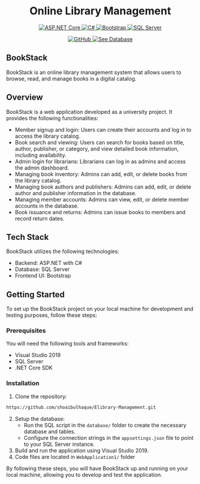 <h1 align="center">Online Library Management</h1>

<p align="center">
  <a href="https://dotnet.microsoft.com/apps/aspnet">
    <img src="https://img.shields.io/badge/ASP.NET-Core-5C2D91?logo=asp.net&logoColor=white&style=flat-square" alt="ASP.NET Core">
  </a>
  <a href="https://docs.microsoft.com/en-us/dotnet/csharp/">
    <img src="https://img.shields.io/badge/C%23-239120?logo=c-sharp&logoColor=white&style=flat-square" alt="C#">
  </a>
  <a href="https://getbootstrap.com/">
    <img src="https://img.shields.io/badge/Bootstrap-563D7C?logo=bootstrap&logoColor=white&style=flat-square" alt="Bootstrap">
  </a>
  <a href="https://www.microsoft.com/en-us/sql-server">
    <img src="https://img.shields.io/badge/SQL%20Server-CC2927?logo=microsoft-sql-server&logoColor=white&style=flat-square" alt="SQL Server">
  </a>
</p>

<p align="center">
  <a href="https://github.com/shoaibulhaque/Elibrary-Management/tree/master">
    <img src="https://img.shields.io/badge/GitHub-181717?logo=github&logoColor=white&style=flat-square" alt="GitHub">
  </a>
  <a href="https://github.com/shoaibulhaque/Elibrary-Management/tree/master/database">
    <img src="https://img.shields.io/badge/See%20Database-181717?logo=github&logoColor=white&style=flat-square" alt="See Database">
  </a>
</p>

## BookStack

BookStack is an online library management system that allows users to browse, read, and manage books in a digital catalog.

## Overview
BookStack is a web application developed as a university project. It provides the following functionalities:

- Member signup and login: Users can create their accounts and log in to access the library catalog.
- Book search and viewing: Users can search for books based on title, author, publisher, or category, and view detailed book information, including availability.
- Admin login for librarians: Librarians can log in as admins and access the admin dashboard.
- Managing book inventory: Admins can add, edit, or delete books from the library catalog.
- Managing book authors and publishers: Admins can add, edit, or delete author and publisher information in the database.
- Managing member accounts: Admins can view, edit, or delete member accounts in the database.
- Book issuance and returns: Admins can issue books to members and record return dates.

## Tech Stack
BookStack utilizes the following technologies:

- Backend: ASP.NET with C#
- Database: SQL Server
- Frontend UI: Bootstrap

## Getting Started
To set up the BookStack project on your local machine for development and testing purposes, follow these steps:

### Prerequisites
You will need the following tools and frameworks:

- Visual Studio 2019
- SQL Server
- .NET Core SDK

### Installation
1. Clone the repository:
```bash
https://github.com/shoaibulhaque/Elibrary-Management.git
```
2. Setup the database:
   - Run the SQL script in the `database/` folder to create the necessary database and tables.
   - Configure the connection strings in the `appsettings.json` file to point to your SQL Server instance.
3. Build and run the application using Visual Studio 2019.
4. Code files are located in `WebApplication1/` folder

By following these steps, you will have BookStack up and running on your local machine, allowing you to develop and test the application.



